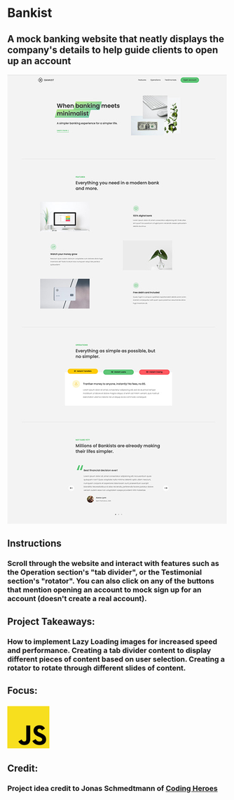 # Bankist
## A mock banking website that neatly displays the company's details to help guide clients to open up an account
![Bankist Preview](../../src/img/projects/previews/bankist.jpg)
## Instructions
### Scroll through the website and interact with features such as the Operation section's "tab divider", or the Testimonial section's "rotator". You can also click on any of the buttons that mention opening an account to mock sign up for an account (doesn't create a real account).
## Project Takeaways:
### How to implement Lazy Loading images for increased speed and performance. Creating a tab divider content to display different pieces of content based on user selection. Creating a rotator to rotate through different slides of content.
## Focus:
### ![JavaScript Icon](../../src/img/misc/js.png)
## Credit:
### Project idea credit to Jonas Schmedtmann of [Coding Heroes](https://codingheroes.io/)